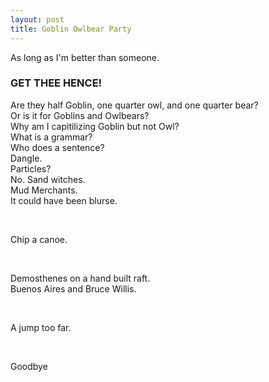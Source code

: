 ```yaml
---
layout: post
title: Goblin Owlbear Party
---
```


As long as I'm better than someone.

### GET THEE HENCE!  
  
Are they half Goblin, one quarter owl, and one quarter bear?  
Or is it for Goblins and Owlbears?  
Why am I capitilizing Goblin but not Owl?  
What is a grammar?  
Who does a sentence?  
Dangle.  
Particles?  
No. Sand witches.  
Mud Merchants.  
It could have been blurse.

<br>

Chip a canoe.

<br>

Demosthenes on a hand built raft.  
Buenos Aires and Bruce Willis.

<br>

A jump too far.

<br>

Goodbye

